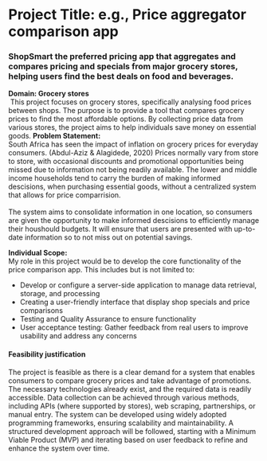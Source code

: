 # Project Title: e.g., Price aggregator comparison app
### ShopSmart the preferred pricing app that aggregates and compares pricing and specials from major grocery stores, helping users find the best deals on food and beverages.

**Domain: Grocery stores**<br/>
&nbsp;This project focuses on grocery stores, specifically analysing food prices between shops. 
The purpose is to provide a tool that compares grocery prices to find the most affordable options. By collecting price data from various stores, the project aims to help individuals save money on essential goods.
**Problem Statement:** <br/>
South Africa has seen the impact of inflation on grocery prices for everyday consumers. (Abdul-Aziz & Alagidede, 2020) Prices normally vary from store to store, with occasional discounts and promotional opportunities being missed due to information not being readily available. The lower and middle income households tend to carry the burden of making informed descisions, when purchasing essential goods, without a centralized system that allows for price comparrision.
<br/><br/>
The system aims to consolidate information in one location, so consumers are given the opportunity to make informed descisions to efficiently manage their houshould budgets. It will ensure that users are presented with up-to-date information so to not miss out on potential savings.

**Individual Scope:** <br/>
  My role in this project would be to develop the core functionality of the price comparison app. This includes but is not limited to:
* Develop or configure a server-side application to manage data retrieval, storage, and processing
* Creating a user-friendly interface that display shop specials and price comparisons
* Testing and Quality Assurance to ensure functionality
* User acceptance testing: Gather feedback from real users to improve usability and address any concerns

#### Feasibility justification <br/>

The project is feasible as there is a clear demand for a system that enables consumers to compare grocery prices and take advantage of promotions. The necessary technologies already exist, and the required data is readily accessible. Data collection can be achieved through various methods, including APIs (where supported by stores), web scraping, partnerships, or manual entry. The system can be developed using widely adopted programming frameworks, ensuring scalability and maintainability. A structured development approach will be followed, starting with a Minimum Viable Product (MVP) and iterating based on user feedback to refine and enhance the system over time.